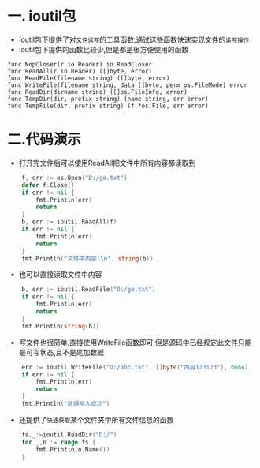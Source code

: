 # 一. ioutil包

* ioutil包下提供了对`文件读写`的工具函数,通过这些函数快速实现文件的`读写操作`
* ioutil包下提供的函数比较少,但是都是很方便使用的函数

```
func NopCloser(r io.Reader) io.ReadCloser
func ReadAll(r io.Reader) ([]byte, error)
func ReadFile(filename string) ([]byte, error)
func WriteFile(filename string, data []byte, perm os.FileMode) error
func ReadDir(dirname string) ([]os.FileInfo, error)
func TempDir(dir, prefix string) (name string, err error)
func TempFile(dir, prefix string) (f *os.File, err error)
```

# 二.代码演示

* 打开完文件后可以使用ReadAll把文件中所有内容都读取到

```go
	f, err := os.Open("D:/go.txt")
	defer f.Close()
	if err != nil {
		fmt.Println(err)
		return
	}
	b, err := ioutil.ReadAll(f)
	if err != nil {
		fmt.Println(err)
		return
	}
	fmt.Println("文件中内容:\n", string(b))
```

* 也可以直接读取文件中内容

```go
	b, err := ioutil.ReadFile("D:/go.txt")
	if err != nil {
		fmt.Println(err)
		return
	}
	fmt.Println(string(b))
```

* 写文件也很简单,直接使用WriteFile函数即可,但是源码中已经规定此文件只能是可写状态,且不是尾加数据

```go
	err := ioutil.WriteFile("D:/abc.txt", []byte("内容123123"), 0666)
	if err != nil {
		fmt.Println(err)
		return
	}
	fmt.Println("数据写入成功")
```

* 还提供了`快速获取`某个文件夹中所有文件信息的函数

```go
	fs,_:=ioutil.ReadDir("D:/")
	for _,n := range fs {
		fmt.Println(n.Name())
	}
```